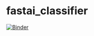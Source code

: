 # fastai_classifier
[![Binder](https://mybinder.org/badge_logo.svg)](https://mybinder.org/v2/gh/dlwjddms/fastai_classifier/HEAD?filepath=02_garden_model.ipynb)
